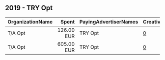 ## 2019 - TRY Opt 
|OrganizationName|Spent|PayingAdvertiserNames|CreativeUrls|Impressions|Genders|AgeBrackets|CountryCodes|BillingAddresses|CandidateBallotInformation|
|:---|---:|:---|:---|---:|:---|:---|:---|:---|:---|
|T/A Opt|126.00 EUR|TRY Opt|[0](https://www.snap.com/political-ads/asset/b697f27595b7c672c809edb8e1ddaf98b40a1de93f7541e5204aae29e1de8894?mediaType=mp4)|70,507||20+|norway|"Øvre Slottsgate 8,Oslo,0157,NO"||
|T/A Opt|605.00 EUR|TRY Opt|[0](https://www.snap.com/political-ads/asset/76edb83e728bb0fb72925e36febd6472b1ce2bc71e610e6c3abccdf56efda42e?mediaType=mp4)|269,030||20+|norway|"Øvre Slottsgate 8,Oslo,0157,NO"||
